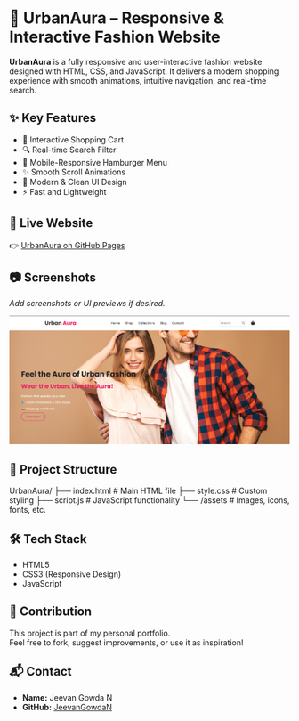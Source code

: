 # 🌆 UrbanAura – Responsive & Interactive Fashion Website

**UrbanAura** is a fully responsive and user-interactive fashion website designed with HTML, CSS, and JavaScript. It delivers a modern shopping experience with smooth animations, intuitive navigation, and real-time search.

## ✨ Key Features

- 🛒 Interactive Shopping Cart
- 🔍 Real-time Search Filter
- 📱 Mobile-Responsive Hamburger Menu
- ✨ Smooth Scroll Animations
- 🎨 Modern & Clean UI Design
- ⚡ Fast and Lightweight

## 🚀 Live Website

👉 [UrbanAura on GitHub Pages](https://JeevanGowdaN.github.io/UrbanAura/)

## 📷 Screenshots

_Add screenshots or UI previews if desired._

![WebPage](WebPage.png)


## 📁 Project Structure

UrbanAura/
├── index.html # Main HTML file
├── style.css # Custom styling
├── script.js # JavaScript functionality
└── /assets # Images, icons, fonts, etc.


## 🛠️ Tech Stack

- HTML5
- CSS3 (Responsive Design)
- JavaScript


## 🤝 Contribution

This project is part of my personal portfolio.  
Feel free to fork, suggest improvements, or use it as inspiration!

## 📬 Contact

- **Name:** Jeevan Gowda N  
- **GitHub:** [JeevanGowdaN](https://github.com/JeevanGowdaN)
